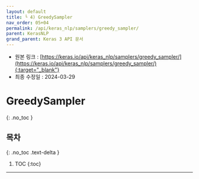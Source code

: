 ```yaml
---
layout: default
title: └ 4) GreedySampler
nav_order: 05+04
permalink: /api/keras_nlp/samplers/greedy_sampler/
parent: KerasNLP
grand_parent: Keras 3 API 문서
---
```


* 원본 링크 : [https://keras.io/api/keras_nlp/samplers/greedy_sampler/](https://keras.io/api/keras_nlp/samplers/greedy_sampler/){:target="_blank"}
* 최종 수정일 : 2024-03-29

# GreedySampler
{: .no_toc }

## 목차
{: .no_toc .text-delta }

1. TOC
{:toc}

---
